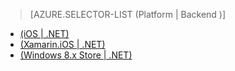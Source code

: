 > [AZURE.SELECTOR-LIST (Platform | Backend )]
- [(iOS | .NET)](../articles/app-service-mobile-dotnet-backend-ios-get-started-push-preview.md)
- [(Xamarin.iOS | .NET)](../articles/app-service-mobile-dotnet-backend-xamarin-ios-get-started-push-preview.md)
- [(Windows 8.x Store | .NET)](../articles/app-service-mobile-dotnet-backend-windows-store-dotnet-get-started-push-preview.md)

<!---HONumber=August15_HO6-->